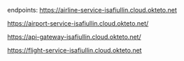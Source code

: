 endpoints:
https://airline-service-isafiullin.cloud.okteto.net

https://airport-service-isafiullin.cloud.okteto.net/

https://api-gateway-isafiullin.cloud.okteto.net/

https://flight-service-isafiullin.cloud.okteto.net
